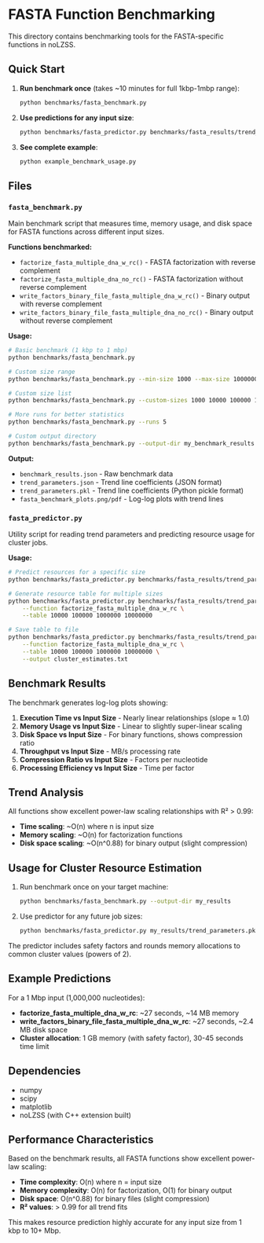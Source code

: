 # FASTA Function Benchmarking

This directory contains benchmarking tools for the FASTA-specific functions in noLZSS.

## Quick Start

1. **Run benchmark once** (takes ~10 minutes for full 1kbp-1mbp range):
   ```bash
   python benchmarks/fasta_benchmark.py
   ```

2. **Use predictions for any input size**:
   ```bash
   python benchmarks/fasta_predictor.py benchmarks/fasta_results/trend_parameters.pkl --size 5000000
   ```

3. **See complete example**:
   ```bash
   python example_benchmark_usage.py
   ```

## Files

### `fasta_benchmark.py`
Main benchmark script that measures time, memory usage, and disk space for FASTA functions across different input sizes.

**Functions benchmarked:**
- `factorize_fasta_multiple_dna_w_rc()` - FASTA factorization with reverse complement
- `factorize_fasta_multiple_dna_no_rc()` - FASTA factorization without reverse complement  
- `write_factors_binary_file_fasta_multiple_dna_w_rc()` - Binary output with reverse complement
- `write_factors_binary_file_fasta_multiple_dna_no_rc()` - Binary output without reverse complement

**Usage:**
```bash
# Basic benchmark (1 kbp to 1 mbp)
python benchmarks/fasta_benchmark.py

# Custom size range
python benchmarks/fasta_benchmark.py --min-size 1000 --max-size 1000000 --num-sizes 10

# Custom size list
python benchmarks/fasta_benchmark.py --custom-sizes 1000 10000 100000 1000000

# More runs for better statistics
python benchmarks/fasta_benchmark.py --runs 5

# Custom output directory
python benchmarks/fasta_benchmark.py --output-dir my_benchmark_results
```

**Output:**
- `benchmark_results.json` - Raw benchmark data
- `trend_parameters.json` - Trend line coefficients (JSON format)
- `trend_parameters.pkl` - Trend line coefficients (Python pickle format)
- `fasta_benchmark_plots.png/pdf` - Log-log plots with trend lines

### `fasta_predictor.py`
Utility script for reading trend parameters and predicting resource usage for cluster jobs.

**Usage:**
```bash
# Predict resources for a specific size
python benchmarks/fasta_predictor.py benchmarks/fasta_results/trend_parameters.pkl --size 500000

# Generate resource table for multiple sizes
python benchmarks/fasta_predictor.py benchmarks/fasta_results/trend_parameters.pkl \
    --function factorize_fasta_multiple_dna_w_rc \
    --table 10000 100000 1000000 10000000

# Save table to file
python benchmarks/fasta_predictor.py benchmarks/fasta_results/trend_parameters.pkl \
    --function factorize_fasta_multiple_dna_w_rc \
    --table 10000 100000 1000000 10000000 \
    --output cluster_estimates.txt
```

## Benchmark Results

The benchmark generates log-log plots showing:
1. **Execution Time vs Input Size** - Nearly linear relationships (slope ≈ 1.0)
2. **Memory Usage vs Input Size** - Linear to slightly super-linear scaling
3. **Disk Space vs Input Size** - For binary functions, shows compression ratio
4. **Throughput vs Input Size** - MB/s processing rate
5. **Compression Ratio vs Input Size** - Factors per nucleotide
6. **Processing Efficiency vs Input Size** - Time per factor

## Trend Analysis

All functions show excellent power-law scaling relationships with R² > 0.99:

- **Time scaling**: ~O(n) where n is input size
- **Memory scaling**: ~O(n) for factorization functions
- **Disk space scaling**: ~O(n^0.88) for binary output (slight compression)

## Usage for Cluster Resource Estimation

1. Run benchmark once on your target machine:
   ```bash
   python benchmarks/fasta_benchmark.py --output-dir my_results
   ```

2. Use predictor for any future job sizes:
   ```bash
   python benchmarks/fasta_predictor.py my_results/trend_parameters.pkl --size 10000000
   ```

The predictor includes safety factors and rounds memory allocations to common cluster values (powers of 2).

## Example Predictions

For a 1 Mbp input (1,000,000 nucleotides):
- **factorize_fasta_multiple_dna_w_rc**: ~27 seconds, ~14 MB memory
- **write_factors_binary_file_fasta_multiple_dna_w_rc**: ~27 seconds, ~2.4 MB disk space
- **Cluster allocation**: 1 GB memory (with safety factor), 30-45 seconds time limit

## Dependencies

- numpy
- scipy  
- matplotlib
- noLZSS (with C++ extension built)

## Performance Characteristics

Based on the benchmark results, all FASTA functions show excellent power-law scaling:

- **Time complexity**: O(n) where n = input size
- **Memory complexity**: O(n) for factorization, O(1) for binary output
- **Disk space**: O(n^0.88) for binary files (slight compression)
- **R² values**: > 0.99 for all trend fits

This makes resource prediction highly accurate for any input size from 1 kbp to 10+ Mbp.